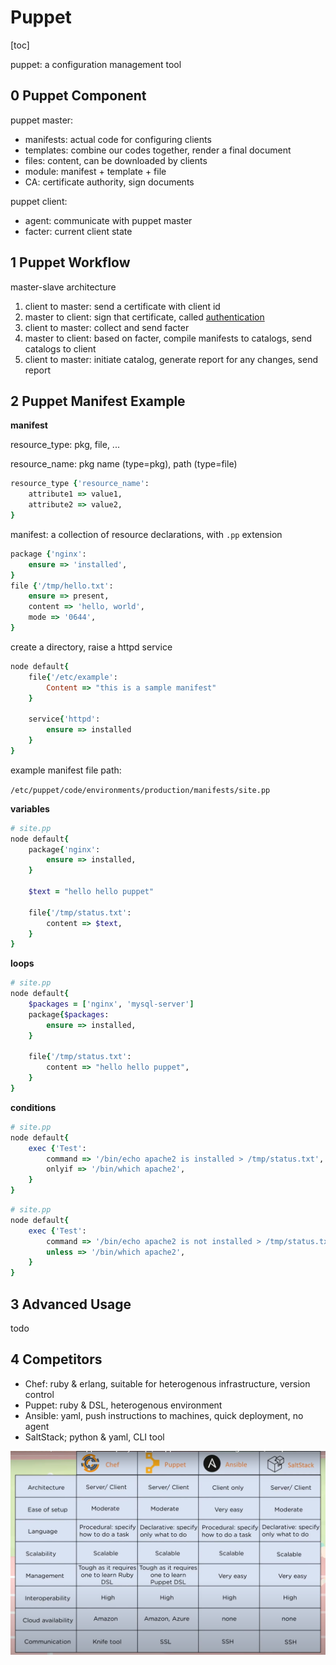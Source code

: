 # Puppet

[toc]

puppet: a configuration management tool



## 0 Puppet Component

puppet master:

* manifests: actual code for configuring clients
* templates: combine our codes together, render a final document
* files: content, can be downloaded by clients
* module: manifest + template + file
* CA: certificate authority, sign documents

puppet client:

* agent: communicate with puppet master
* facter: current client state



## 1 Puppet Workflow

master-slave architecture

1. client to master: send a certificate with client id
2. master to client: sign that certificate, called <u>authentication</u>
3. client to master: collect and send facter
4. master to client: based on facter, compile manifests to catalogs, send catalogs to client
5. client to master: initiate catalog, generate report for any changes, send report



## 2 Puppet Manifest Example

**manifest**

resource_type: pkg, file, ...

resource_name: pkg name (type=pkg), path (type=file)

```ruby
resource_type {'resource_name':
    attribute1 => value1,
    attribute2 => value2,
}
```



manifest: a collection of resource declarations, with `.pp` extension

```ruby
package {'nginx':
    ensure => 'installed',
}
file {'/tmp/hello.txt':
    ensure => present,
    content => 'hello, world',
    mode => '0644',
}
```



create a directory, raise a httpd service

```ruby
node default{
	file{'/etc/example':
    	Content => "this is a sample manifest"
    }
    
    service{'httpd':
    	ensure => installed
    }
}
```



example manifest file path: 

`/etc/puppet/code/environments/production/manifests/site.pp`



**variables**

```ruby
# site.pp
node default{
    package{'nginx':
    	ensure => installed,
    }
    
    $text = "hello hello puppet"
    
    file{'/tmp/status.txt':
    	content => $text,
    }
}
```

**loops**

```ruby
# site.pp
node default{
    $packages = ['nginx', 'mysql-server']
    package{$packages:
    	ensure => installed,
    }
    
    file{'/tmp/status.txt':
    	content => "hello hello puppet",
    }
}
```

**conditions**

```ruby
# site.pp
node default{
    exec {'Test':
        command => '/bin/echo apache2 is installed > /tmp/status.txt',
        onlyif => '/bin/which apache2',
    }
}
```

```ruby
# site.pp
node default{
    exec {'Test':
        command => '/bin/echo apache2 is not installed > /tmp/status.txt',
        unless => '/bin/which apache2',
    }
}
```



## 3 Advanced Usage

todo



## 4 Competitors

* Chef: ruby & erlang, suitable for heterogenous infrastructure, version control
* Puppet: ruby & DSL, heterogenous environment
* Ansible: yaml, push instructions to machines, quick deployment, no agent
* SaltStack; python & yaml, CLI tool

![image-20230615235351720](puppet/image-20230615235351720.png)
